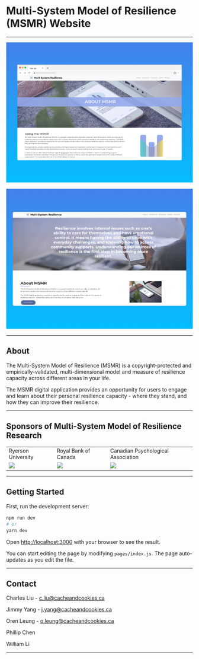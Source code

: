 # Multi-System Model of Resilience (MSMR) Website

---

![About Screenshot](./docs/images/about_screenshot.png)

![Resilence Screenshot](./docs/images/resilence_screenshot.png)

---

## About

The Multi-System Model of Resilience (MSMR) is a copyright-protected and empirically-validated, multi-dimensional model and measure of resilience capacity across different areas in your life.

The MSMR digital application provides an opportunity for users to engage and learn about their personal resilience capacity - where they stand, and how they can improve their resilience.

---

## Sponsors of Multi-System Model of Resilience Research

<table>
  <tr>
    <td>Ryerson University</td>
     <td>Royal Bank of Canada</td>
     <td>Canadian Psychological Association</td>
  </tr>
  <tr>
    <td><img src="https://msmr-blue.vercel.app/images/sponsors/Ryerson.jpg" width=200></td>
    <td><img src="https://msmr-blue.vercel.app/images/sponsors/RBC.png" width=200 ></td>
    <td><img src="https://msmr-blue.vercel.app/images/sponsors/CPA.jpg" width=200 ></td>
  </tr>
 </table>

---

## Getting Started

First, run the development server:

```bash
npm run dev
# or
yarn dev
```

Open [http://localhost:3000](http://localhost:3000) with your browser to see the result.

You can start editing the page by modifying `pages/index.js`. The page auto-updates as you edit the file.

---

## Contact

Charles Liu - c.liu@cacheandcookies.ca

Jimmy Yang - j.yang@cacheandcookies.ca

Oren Leung - o.leung@cacheandcookies.ca

Phillip Chen

William Li

---
